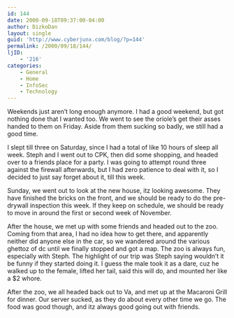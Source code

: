 ```yaml
---
id: 144
date: 2000-09-18T09:37:00-04:00
author: DizkoDan
layout: single
guid: 'http://www.cyberjunx.com/blog/?p=144'
permalink: /2000/09/18/144/
ljID:
    - '216'
categories:
    - General
    - Home
    - InfoSec
    - Technology
---
```


Weekends just aren’t long enough anymore. I had a good weekend, but got nothing done that I wanted too. We went to see the oriole’s get their asses handed to them on Friday. Aside from them sucking so badly, we still had a good time.

I slept till three on Saturday, since I had a total of like 10 hours of sleep all week. Steph and I went out to CPK, then did some shopping, and headed over to a friends place for a party. I was going to attempt round three against the firewall afterwards, but I had zero patience to deal with it, so I decided to just say forget about it, till this week.

Sunday, we went out to look at the new house, itz looking awesome. They have finished the bricks on the front, and we should be ready to do the pre-drywall inspection this week. If they keep on schedule, we should be ready to move in around the first or second week of November.

After the house, we met up with some friends and headed out to the zoo. Coming from that area, I had no idea how to get there, and apparently neither did anyone else in the car, so we wandered around the various ghettoz of dc until we finally stopped and got a map. The zoo is always fun, especially with Steph. The highlight of our trip was Steph saying wouldn’t it be funny if they started doing it. I guess the male took it as a dare, cuz he walked up to the female, lifted her tail, said this will do, and mounted her like a $2 whore.

After the zoo, we all headed back out to Va, and met up at the Macaroni Grill for dinner. Our server sucked, as they do about every other time we go. The food was good though, and itz always good going out with friends.